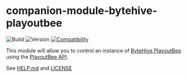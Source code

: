 # companion-module-bytehive-playoutbee

![Build](https://img.shields.io/github/workflow/status/bitfocus/companion-module-bytehive-playoutbee/Release)
![Version](https://img.shields.io/github/package-json/v/bitfocus/companion-module-bytehive-playoutbee)
[![Compatibility](https://img.shields.io/badge/compabibility-PlayoutBee%200.9.3-blue)](https://playoutbee.com/)

This module will allow you to control an instance of [ByteHive PlayoutBee](https://playoutbee.com/) using the [PlayoutBee API](https://docs.playoutbee.com/api).

See [HELP.md](./HELP.md) and [LICENSE](./LICENSE)
